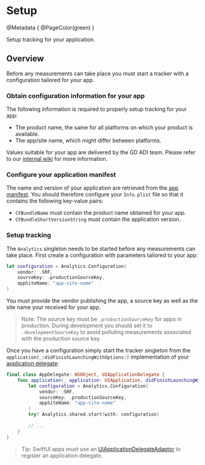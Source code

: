 # Setup

@Metadata {
    @PageColor(green)
}

Setup tracking for your application.

## Overview

Before any measurements can take place you must start a tracker with a configuration tailored for your app.

### Obtain configuration information for your app

The following information is required to properly setup tracking for your app:

- The product name, the same for all platforms on which your product is available.
- The app/site name, which might differ between platforms.

Values suitable for your app are delivered by the GD ADI team. Please refer to our [internal wiki](https://confluence.srg.beecollaboration.com/display/INTFORSCHUNG/Guidance+Implementation+Apps) for more information.

### Configure your application manifest

The name and version of your application are retrieved from the [app manifest](https://developer.apple.com/documentation/bundleresources/information_property_list). You should therefore configure your `Info.plist` file so that it contains the following key-value pairs:

- `CFBundleName` must contain the product name obtained for your app.
- `CFBundleShortVersionString` must contain the application version.

### Setup tracking

The ``Analytics`` singleton needs to be started before any measurements can take place. First create a configuration with parameters tailored to your app:

```swift
let configuration = Analytics.Configuration(
    vendor: .SRF,
    sourceKey: .productionSourceKey,
    appSiteName: "app-site-name"
)
```
You must provide the vendor publishing the app, a source key as well as the site name your received for your app.

> Note: The source key must be `.productionSourceKey` for apps in production. During development you should set it to `.developmentSourceKey` to avoid polluting measurements associated with the production source key.

Once you have a configuration simply start the tracker singleton from the `application(_:didFinishLaunchingWithOptions:)` implementation of your [application delegate](https://developer.apple.com/documentation/uikit/uiapplicationdelegate):

```swift
final class AppDelegate: NSObject, UIApplicationDelegate {
    func application(_ application: UIApplication, didFinishLaunchingWithOptions launchOptions: [UIApplication.LaunchOptionsKey: Any]? = nil) -> Bool {
        let configuration = Analytics.Configuration(
            vendor: .SRF,
            sourceKey: .productionSourceKey,
            appSiteName: "app-site-name"
        )
        try? Analytics.shared.start(with: configuration)
        
        // ...
    }
}
```

> Tip: SwiftUI apps must use an [UIApplicationDelegateAdaptor](https://developer.apple.com/documentation/swiftui/uiapplicationdelegateadaptor) to register an application delegate.
